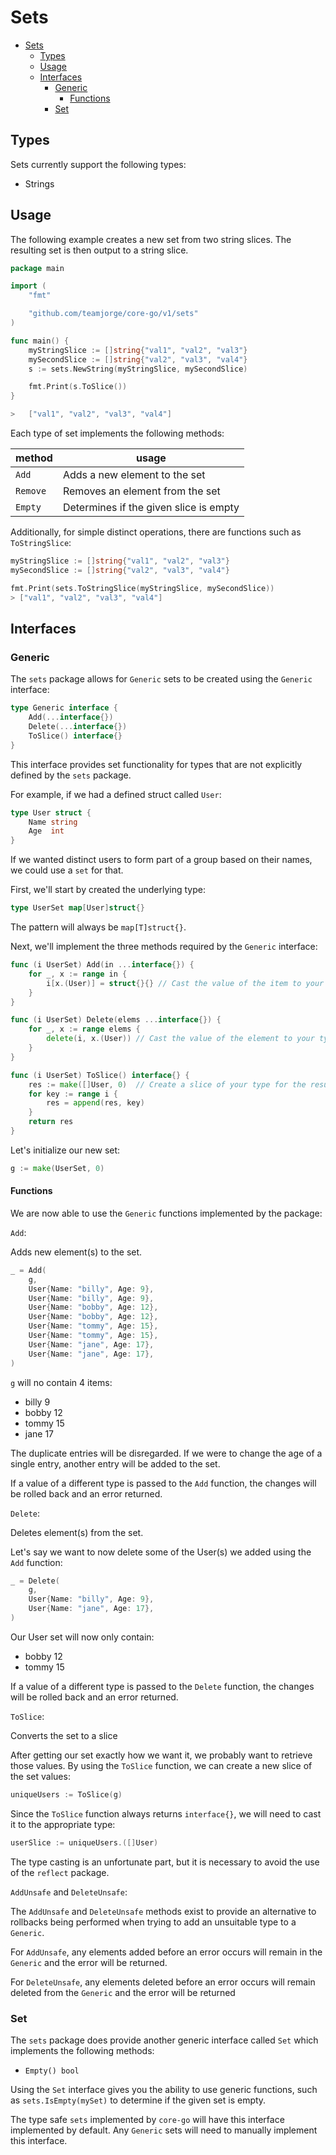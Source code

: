 # Sets

- [Sets](#sets)
  - [Types](#types)
  - [Usage](#usage)
  - [Interfaces](#interfaces)
    - [Generic](#generic)
      - [Functions](#functions)
    - [Set](#set)

## Types

Sets currently support the following types:

- Strings

## Usage

The following example creates a new set from two string slices. The resulting set is then output to a string slice.

```go
package main

import (
    "fmt"

    "github.com/teamjorge/core-go/v1/sets"
)

func main() {
    myStringSlice := []string{"val1", "val2", "val3"}
    mySecondSlice := []string{"val2", "val3", "val4"}
    s := sets.NewString(myStringSlice, mySecondSlice)

    fmt.Print(s.ToSlice())
}

>   ["val1", "val2", "val3", "val4"]
```

Each type of set implements the following methods:

|method|usage|
|------|-----|
|`Add`|Adds a new element to the set|
|`Remove`|Removes an element from the set|
|`Empty`|Determines if the given slice is empty|

Additionally, for simple distinct operations, there are functions such as `ToStringSlice`:

```go
myStringSlice := []string{"val1", "val2", "val3"}
mySecondSlice := []string{"val2", "val3", "val4"}

fmt.Print(sets.ToStringSlice(myStringSlice, mySecondSlice))
> ["val1", "val2", "val3", "val4"]
```

## Interfaces

### Generic

The `sets` package allows for `Generic` sets to be created using the `Generic` interface:

```go
type Generic interface {
    Add(...interface{})
    Delete(...interface{})
    ToSlice() interface{}
}
```

This interface provides set functionality for types that are not explicitly defined by the `sets` package.

For example, if we had a defined struct called `User`:

```go
type User struct {
    Name string
    Age  int
}
```

If we wanted distinct users to form part of a group based on their names, we could use a `set` for that. 

First, we'll start by created the underlying type:

```go
type UserSet map[User]struct{}
```

The pattern will always be `map[T]struct{}`.

Next, we'll implement the three methods required by the `Generic` interface:

```go
func (i UserSet) Add(in ...interface{}) {
    for _, x := range in {
        i[x.(User)] = struct{}{} // Cast the value of the item to your type
    }
}

func (i UserSet) Delete(elems ...interface{}) {
    for _, x := range elems {
        delete(i, x.(User)) // Cast the value of the element to your type
    }
}

func (i UserSet) ToSlice() interface{} {
    res := make([]User, 0)  // Create a slice of your type for the results
    for key := range i {
        res = append(res, key)
    }
    return res
}
```

Let's initialize our new set:

```go
g := make(UserSet, 0)
```

#### Functions

We are now able to use the `Generic` functions implemented by the package:

`Add`:

Adds new element(s) to the set.

```go
_ = Add(
    g,
    User{Name: "billy", Age: 9},
    User{Name: "billy", Age: 9},
    User{Name: "bobby", Age: 12},
    User{Name: "bobby", Age: 12},
    User{Name: "tommy", Age: 15},
    User{Name: "tommy", Age: 15},
    User{Name: "jane", Age: 17},
    User{Name: "jane", Age: 17},
)
```

`g` will no contain 4 items:

- billy 9
- bobby 12
- tommy 15
- jane 17

The duplicate entries will be disregarded. If we were to change the age of a single entry, another entry will be added to the set.

If a value of a different type is passed to the `Add` function, the changes will be rolled back and an error returned.

`Delete`:

Deletes element(s) from the set.

Let's say we want to now delete some of the User(s) we added using the `Add` function:

```go
_ = Delete(
    g,
    User{Name: "billy", Age: 9},
    User{Name: "jane", Age: 17},
)
```

Our User set will now only contain:

- bobby 12
- tommy 15

If a value of a different type is passed to the `Delete` function, the changes will be rolled back and an error returned.

`ToSlice`:

Converts the set to a slice

After getting our set exactly how we want it, we probably want to retrieve those values. By using the `ToSlice` function, we can create a new slice of the set values:

```go
uniqueUsers := ToSlice(g)
```

Since the `ToSlice` function always returns `interface{}`, we will need to cast it to the appropriate type:

```go
userSlice := uniqueUsers.([]User)
```

The type casting is an unfortunate part, but it is necessary to avoid the use of the `reflect` package.

`AddUnsafe` and `DeleteUnsafe`:

The `AddUnsafe` and `DeleteUnsafe` methods exist to provide an alternative to rollbacks being performed when trying to add an unsuitable type to a `Generic`.

For `AddUnsafe`, any elements added before an error occurs will remain in the `Generic` and the error will be returned.

For `DeleteUnsafe`, any elements deleted before an error occurs will remain deleted from the `Generic` and the error will be returned

### Set

The `sets` package does provide another generic interface called `Set` which implements the following methods:

- `Empty() bool`

Using the `Set` interface gives you the ability to use generic functions, such as `sets.IsEmpty(mySet)` to determine if the given set is empty.

The type safe `sets` implemented by `core-go` will have this interface implemented by default. Any `Generic` sets will need to manually implement this interface.
